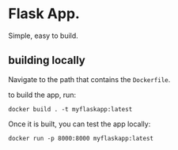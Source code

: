 # Flask App. 
Simple, easy to build.

## building locally
Navigate to the path that contains the `Dockerfile`.

to build the app, run:
```
docker build . -t myflaskapp:latest
```

Once it is built, you can test the app locally:
```
docker run -p 8000:8000 myflaskapp:latest
```
